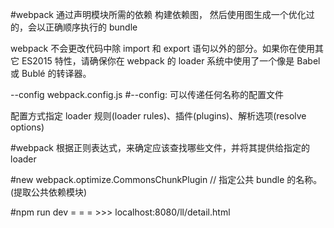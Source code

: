 #webpack 通过声明模块所需的依赖 构建依赖图，
然后使用图生成一个优化过的，会以正确顺序执行的 bundle

webpack 不会更改代码中除 import 和 export 语句以外的部分。如果你在使用其它 ES2015 特性，请确保你在 webpack 的 loader 系统中使用了一个像是 Babel 或 Bublé 的转译器。

 --config webpack.config.js
 #--config: 可以传递任何名称的配置文件

 配置方式指定 loader 规则(loader rules)、插件(plugins)、解析选项(resolve options)

 #webpack 根据正则表达式，来确定应该查找哪些文件，并将其提供给指定的 loader

#new webpack.optimize.CommonsChunkPlugin
// 指定公共 bundle 的名称。(提取公共依赖模块)

#npm run dev = = = >>> localhost:8080/ll/detail.html